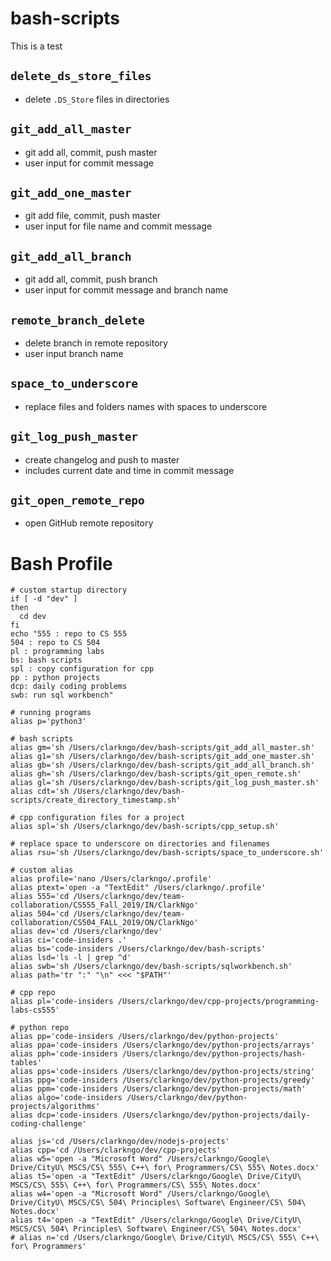 # bash-scripts
This is a test

## `delete_ds_store_files`
- delete `.DS_Store` files in directories

## `git_add_all_master`
- git add all, commit, push master
- user input for commit message

## `git_add_one_master`
- git add file, commit, push master
- user input for file name and commit message

## `git_add_all_branch`
- git add all, commit, push branch
- user input for commit message and branch name

## `remote_branch_delete`
- delete branch in remote repository
- user input branch name

## `space_to_underscore`
- replace files and folders names with spaces to underscore

## `git_log_push_master`
- create changelog and push to master
- includes current date and time in commit message

## `git_open_remote_repo`
- open GitHub remote repository

# Bash Profile
```
# custom startup directory
if [ -d "dev" ]
then
  cd dev
fi
echo "555 : repo to CS 555
504 : repo to CS 504
pl : programming labs
bs: bash scripts
spl : copy configuration for cpp
pp : python projects
dcp: daily coding problems
swb: run sql workbench"

# running programs
alias p='python3'

# bash scripts
alias gm='sh /Users/clarkngo/dev/bash-scripts/git_add_all_master.sh'
alias g1='sh /Users/clarkngo/dev/bash-scripts/git_add_one_master.sh'
alias gb='sh /Users/clarkngo/dev/bash-scripts/git_add_all_branch.sh'
alias gh='sh /Users/clarkngo/dev/bash-scripts/git_open_remote.sh'
alias gl='sh /Users/clarkngo/dev/bash-scripts/git_log_push_master.sh'
alias cdt='sh /Users/clarkngo/dev/bash-scripts/create_directory_timestamp.sh'

# cpp configuration files for a project
alias spl='sh /Users/clarkngo/dev/bash-scripts/cpp_setup.sh'

# replace space to underscore on directories and filenames
alias rsu='sh /Users/clarkngo/dev/bash-scripts/space_to_underscore.sh'

# custom alias
alias profile='nano /Users/clarkngo/.profile'
alias ptext='open -a "TextEdit" /Users/clarkngo/.profile'
alias 555='cd /Users/clarkngo/dev/team-collaboration/CS555_Fall_2019/IN/ClarkNgo'
alias 504='cd /Users/clarkngo/dev/team-collaboration/CS504_FALL_2019/ON/ClarkNgo'
alias dev='cd /Users/clarkngo/dev'
alias ci='code-insiders .'
alias bs='code-insiders /Users/clarkngo/dev/bash-scripts'
alias lsd='ls -l | grep ^d'
alias swb='sh /Users/clarkngo/dev/bash-scripts/sqlworkbench.sh'
alias path='tr ":" "\n" <<< "$PATH"'

# cpp repo
alias pl='code-insiders /Users/clarkngo/dev/cpp-projects/programming-labs-cs555'

# python repo
alias pp='code-insiders /Users/clarkngo/dev/python-projects'
alias ppa='code-insiders /Users/clarkngo/dev/python-projects/arrays'
alias pph='code-insiders /Users/clarkngo/dev/python-projects/hash-tables'
alias pps='code-insiders /Users/clarkngo/dev/python-projects/string'
alias ppg='code-insiders /Users/clarkngo/dev/python-projects/greedy'
alias ppm='code-insiders /Users/clarkngo/dev/python-projects/math'
alias algo='code-insiders /Users/clarkngo/dev/python-projects/algorithms'
alias dcp='code-insiders /Users/clarkngo/dev/python-projects/daily-coding-challenge'

alias js='cd /Users/clarkngo/dev/nodejs-projects'
alias cpp='cd /Users/clarkngo/dev/cpp-projects'
alias w5='open -a "Microsoft Word" /Users/clarkngo/Google\ Drive/CityU\ MSCS/CS\ 555\ C++\ for\ Programmers/CS\ 555\ Notes.docx'
alias t5='open -a "TextEdit" /Users/clarkngo/Google\ Drive/CityU\ MSCS/CS\ 555\ C++\ for\ Programmers/CS\ 555\ Notes.docx'
alias w4='open -a "Microsoft Word" /Users/clarkngo/Google\ Drive/CityU\ MSCS/CS\ 504\ Principles\ Software\ Engineer/CS\ 504\ Notes.docx'
alias t4='open -a "TextEdit" /Users/clarkngo/Google\ Drive/CityU\ MSCS/CS\ 504\ Principles\ Software\ Engineer/CS\ 504\ Notes.docx'
# alias n='cd /Users/clarkngo/Google\ Drive/CityU\ MSCS/CS\ 555\ C++\ for\ Programmers'
```
